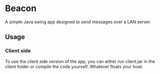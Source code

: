 # Beacon
A simple Java swing app designed to send messages over a LAN server.

## Usage
### Client side
To use the client side version of the app, you can either run client.jar in the client folder or compile the code yourself. Whatever floats your boat.
